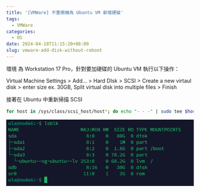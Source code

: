 ```yaml
---
title: '[VMWare] 不重開機為 Ubuntu VM 新增硬碟'
tags:
  - VMWare
categories:
  - OS
date: 2024-04-18T11:15:20+08:00
slug: vmware-add-disk-without-reboot
---
```


環境 為 Workstation 17 Pro，針對要加硬碟的 Ubuntu VM 執行以下操作：

Virtual Machine Settings > Add… > Hard DIsk > SCSI > Create a new virtaul disk > enter size ex. 30GB, Split virtual disk into multiple files > Finish


<!--more-->

接著在 Ubuntu 中重新掃描 SCSI

```bash
for host in /sys/class/scsi_host/host*; do echo "- - -" | sudo tee $host/scan; done
```

![](./pic.png)